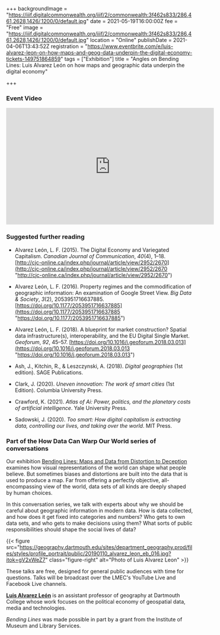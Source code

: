 +++
backgroundImage = "https://iiif.digitalcommonwealth.org/iiif/2/commonwealth:3f462s833/286,461,2628,1426/,1200/0/default.jpg"
date = 2021-05-19T16:00:00Z
fee = "Free"
image = "https://iiif.digitalcommonwealth.org/iiif/2/commonwealth:3f462s833/286,461,2628,1426/,1200/0/default.jpg"
location = "Online"
publishDate = 2021-04-06T13:43:52Z
registration = "https://www.eventbrite.com/e/luis-alvarez-leon-on-how-maps-and-geog-data-underpin-the-digital-economy-tickets-149751864859"
tags = ["Exhibition"]
title = "Angles on Bending Lines: Luis Alvarez León on how maps and geographic data underpin the digital economy"

+++
### Event Video

<iframe width="560" height="315" src="https://www.youtube.com/embed/xx_z_ZpMeiA" title="YouTube video player" frameborder="0" allow="accelerometer; autoplay; clipboard-write; encrypted-media; gyroscope; picture-in-picture" allowfullscreen></iframe>

### Suggested further reading

* Alvarez León, L. F. (2015). The Digital Economy and Variegated Capitalism. _Canadian Journal of Communication_, _40_(4), 1–18. [http://cjc-online.ca/index.php/journal/article/view/2952/2670](http://cjc-online.ca/index.php/journal/article/view/2952/2670 "http://cjc-online.ca/index.php/journal/article/view/2952/2670")


* Alvarez León, L. F. (2016). Property regimes and the commodification of geographic information: An examination of Google Street View. _Big Data & Society_, _3_(2), 2053951716637885. [https://doi.org/10.1177/2053951716637885](https://doi.org/10.1177/2053951716637885 "https://doi.org/10.1177/2053951716637885")


* Alvarez León, L. F. (2018). A blueprint for market construction? Spatial data infrastructure(s), interoperability, and the EU Digital Single Market. _Geoforum_, _92_, 45–57. [https://doi.org/10.1016/j.geoforum.2018.03.013](https://doi.org/10.1016/j.geoforum.2018.03.013 "https://doi.org/10.1016/j.geoforum.2018.03.013")


* Ash, J., Kitchin, R., & Leszczynski, A. (2018). _Digital geographies_ (1st edition). SAGE Publications.


* Clark, J. (2020). _Uneven innovation: The work of smart cities_ (1st Edition). Columbia University Press.


* Crawford, K. (2021). _Atlas of Ai: Power, politics, and the planetary costs of artificial intelligence_. Yale University Press.


* Sadowski, J. (2020). _Too smart: How digital capitalism is extracting data, controlling our lives, and taking over the world_. MIT Press.

### Part of the How Data Can Warp Our World series of conversations

Our exhibition [Bending Lines: Maps and Data from Distortion to Deception](https://www.leventhalmap.org/digital-exhibitions/bending-lines/) examines how visual representations of the world can shape what people believe. But sometimes biases and distortions are built into the data that is used to produce a map. Far from offering a perfectly objective, all-encompassing view of the world, data sets of all kinds are deeply shaped by human choices.

In this conversation series, we talk with experts about why we should be careful about geographic information in modern data. How is data collected, and how does it get fixed into categories and numbers? Who gets to own data sets, and who gets to make decisions using them? What sorts of public responsibilities should shape the social lives of data?

{{< figure src="https://geography.dartmouth.edu/sites/department_geography.prod/files/styles/profile_portrait/public/20190110_alvarez_leon_eb_016.jpg?itok=gV2xWeZ7" class="figure-right" alt="Photo of Luis Alvarez Leon" >}}

These talks are free, designed for general public audiences with time for questions. Talks will be broadcast over the LMEC's YouTube Live and Facebook Live channels.

[**Luis Alvarez León**](http://lfal.org) is an assistant professor of geography at Dartmouth College whose work focuses on the political economy of geospatial data, media and technologies.

_Bending Lines_ was made possible in part by a grant from the Institute of Museum and Library Services.